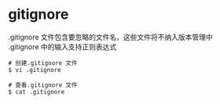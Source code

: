 # gitignore
.gitignore 文件包含要忽略的文件名，这些文件将不纳入版本管理中  
.gitignore 中的输入支持正则表达式  
```
# 创建.gitignore 文件
$ vi .gitignore

# 查看.gitignore 文件
$ cat .gitignore
```